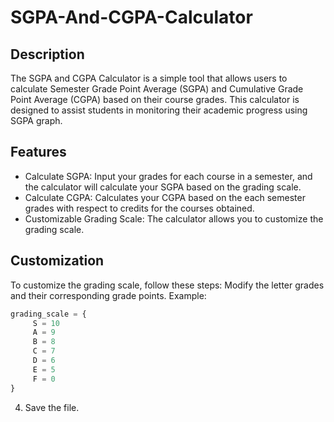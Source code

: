 # SGPA-And-CGPA-Calculator

## Description
The SGPA and CGPA Calculator is a simple tool that allows users to calculate Semester Grade Point Average (SGPA) and Cumulative Grade Point Average (CGPA) based on their course grades. This calculator is designed to assist students in monitoring their academic progress using SGPA graph.

## Features
- Calculate SGPA: Input your grades for each course in a semester, and the calculator will calculate your SGPA based on the grading scale.
- Calculate CGPA: Calculates your CGPA based on the each semester grades with respect to credits for the courses obtained.
- Customizable Grading Scale: The calculator allows you to customize the grading scale.

## Customization
To customize the grading scale, follow these steps:
 Modify the letter grades and their corresponding grade points.
   Example:
   ```python
   grading_scale = {
        S = 10
        A = 9
        B = 8
        C = 7
        D = 6
        E = 5
        F = 0
   }
   ```
4. Save the file.
